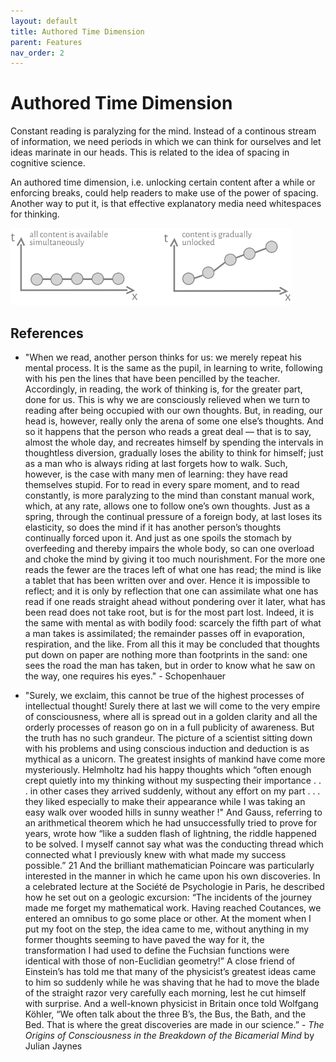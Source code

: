 ```yaml
---
layout: default
title: Authored Time Dimension
parent: Features
nav_order: 2
---
```


#  Authored Time Dimension


Constant reading is paralyzing for the mind. Instead of a continous stream of information, we need periods in which we can think for ourselves and let ideas marinate in our heads. This is related to the idea of spacing in cognitive science.

An authored time dimension, i.e. unlocking certain content after a while or enforcing breaks, could help readers to make use of the power of spacing. Another way to put it, is that effective explanatory media need whitespaces for thinking.

<img alt="img-name" src="/assets/images/timedimension.svg" width="450">


## References

* "When we read, another person thinks for us: we merely repeat his mental process. It is the same as the pupil, in learning to write, following with his pen the lines that have been pencilled by the teacher. Accordingly, in reading, the work of thinking is, for the greater part, done for us. This is why we are consciously relieved when we turn to reading after being occupied with our own thoughts. But, in reading, our head is, however, really only the arena of some one else’s thoughts. And so it happens that the person who reads a great deal — that is to say, almost the whole day, and recreates himself by spending the intervals in thoughtless diversion, gradually loses the ability to think for himself; just as a man who is always riding at last forgets how to walk. Such, however, is the case with many men of learning: they have read themselves stupid. For to read in every spare moment, and to read constantly, is more paralyzing to the mind than constant manual work, which, at any rate, allows one to follow one’s own thoughts. Just as a spring, through the continual pressure of a foreign body, at last loses its elasticity, so does the mind if it has another person’s thoughts continually forced upon it. And just as one spoils the stomach by overfeeding and thereby impairs the whole body, so can one overload and choke the mind by giving it too much nourishment. For the more one reads the fewer are the traces left of what one has read; the mind is like a tablet that has been written over and over. Hence it is impossible to reflect; and it is only by reflection that one can assimilate what one has read if one reads straight ahead without pondering over it later, what has been read does not take root, but is for the most part lost. Indeed, it is the same with mental as with bodily food: scarcely the fifth part of what a man takes is assimilated; the remainder passes off in evaporation, respiration, and the like. From all this it may be concluded that thoughts put down on paper are nothing more than footprints in the sand: one sees the road the man has taken, but in order to know what he saw on the way, one requires his eyes." - Schopenhauer


* "Surely, we exclaim, this cannot be true of the highest processes of intellectual thought! Surely there at last we will come to the very empire of consciousness, where all is spread out in a golden clarity and all the orderly processes of reason go on in a full publicity of awareness. But the truth has no such grandeur. The picture of a scientist sitting down with his problems and using conscious induction and deduction is as mythical as a unicorn. The greatest insights of mankind have come more mysteriously. Helmholtz had his happy thoughts which “often enough crept quietly into my thinking without my suspecting their importance . . . in other cases they arrived suddenly, without any effort on my part . . . they liked especially to make their appearance while I was taking an easy walk over wooded hills in sunny weather !" And Gauss, referring to an arithmetical theorem which he had unsuccessfully tried to prove for years, wrote how “like a sudden flash of lightning, the riddle happened to be solved. I myself cannot say what was the conducting thread which connected what I previously knew with what made my success possible.” 21 And the brilliant mathematician Poincare was particularly interested in the manner in which he came upon his own discoveries. In a celebrated lecture at the Société de Psychologie in Paris, he described how he set out on a geologic excursion: “The incidents of the journey made me forget my mathematical work. Having reached Coutances, we entered an omnibus to go some place or other. At the moment when I put my foot on the step, the idea came to me, without anything in my former thoughts seeming to have paved the way for it, the transformation I had used to define the Fuchsian functions were identical with those of non-Euclidian geometry!” A close friend of Einstein’s has told me that many of the physicist’s greatest ideas came to him so suddenly while he was shaving that he had to move the blade of the straight razor very carefully each morning, lest he cut himself with surprise. And a well-known physicist in Britain once told Wolfgang Köhler, “We often talk about the three B’s, the Bus, the Bath, and the Bed. That is where the great discoveries are made in our science.” - *The Origins of Consciousness in the Breakdown of the Bicamerial Mind* by Julian Jaynes
